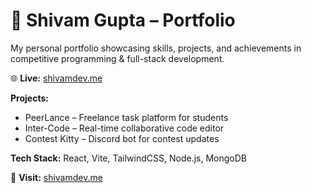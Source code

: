 # 🚀 Shivam Gupta – Portfolio

My personal portfolio showcasing skills, projects, and achievements in competitive programming & full-stack development.

🌐 **Live:** [shivamdev.me](https://shivamdev.me)

**Projects:**

- PeerLance – Freelance task platform for students
- Inter-Code – Real-time collaborative code editor
- Contest Kitty – Discord bot for contest updates

**Tech Stack:** React, Vite, TailwindCSS, Node.js, MongoDB

📌 **Visit:** [shivamdev.me](https://shivamdev.me)
